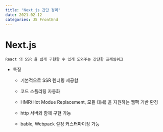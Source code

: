 ```yaml
---
title: "Next.js 간단 정리"
date: 2021-02-12
categories: JS FrontEnd
---
```


# Next.js

    React 의 SSR 을 쉽게 구현할 수 있게 도와주는 간단한 프레임워크

- 특징

  - 기본적으로 SSR 렌더링 제공함

  - 코드 스플리팅 자동화

  - HMR(Hot Modue Replacement, 모듈 대체) 을 지원하는 웹팩 기반 환경

  - http 서버와 함께 구현 가능

  - bable, Webpack 설정 커스터마이징 가능
